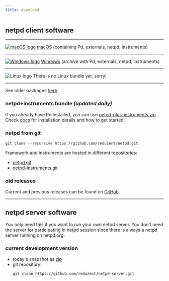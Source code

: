 ```yaml
---
title: download
---
```


## netpd client software

---

[![macOS logo](../images/macos_small.png)](https://netpd.org/software/netpd-current-macos.dmg)  [macOS](https://netpd.org/software/netpd-current-macos.dmg) (containing Pd, externals, netpd, instruments)

---

[![Windows logo](../images/windows_small.png)](https://netpd.org/software/netpd-current-windows.zip) [Windows](https://netpd.org/software/netpd-current-windows.zip) (archive with Pd, externals, netpd, instruments)

---

![Linux logo](../images/linux_small.png) There is no Linux bundle yet, sorry!

---

See older packages [here](https://netpd.org/software/).


### netpd+instruments bundle *(updated daily)*

If you already have Pd installed, you can use
[netpd-plus-instruments.zip](https://netpd.org/~roman/netpd-plus-instruments.zip).
Check [docs](/docs/) for installation details and how to get started.

### netpd from git

<!---
![Git logo](../images/git_small.png)
--->

```
git clone --recursive https://github.com/reduzent/netpd.git
```

Framework and instruments are hosted in different repositories:
  * [netpd.git](https://github.com/reduzent/netpd)
  * [netpd-instruments.git](https://github.com/reduzent/netpd-instruments)


### old releases

Current and previous releases can be found on [GitHub](https://github.com/reduzent/netpd/releases/).

---

## netpd server software

You only need this if you want to run your own netpd server. You
don't need the server for participating in netpd session since there
is always a netpd server running on netpd.org.

### current development version

* today's snapshot as [zip](https://github.com/reduzent/netpd-server/zipball/master)
* git repository:
  ```
  git clone https://github.com/reduzent/netpd-server.git
  ```

